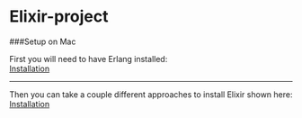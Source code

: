 # Elixir-project

###Setup on Mac

First you will need to have Erlang installed:  
[Installation](http://docs.basho.com/riak/1.3.0/tutorials/installation/Installing-Erlang/#Installing-on-Mac-OS-X) 

---

Then you can take a couple different approaches to install Elixir shown here:  
[Installation](http://elixir-lang.org/install.html#mac-os-x)
